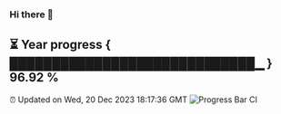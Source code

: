 ### Hi there 👋
⏳ Year progress { █████████████████████████████▁ } 96.92 %
---
⏰ Updated on Wed, 20 Dec 2023 18:17:36 GMT
![Progress Bar CI](https://github.com/liununu/liununu/workflows/Progress%20Bar%20CI/badge.svg)

